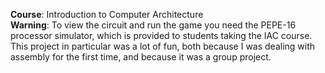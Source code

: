 **Course**: Introduction to Computer Architecture\
**Warning**: To view the circuit and run the game you need the PEPE-16 processor simulator, which is provided to students taking the IAC course.\
This project in particular was a lot of fun, both because I was dealing with assembly for the first time, and because it was a group project.

